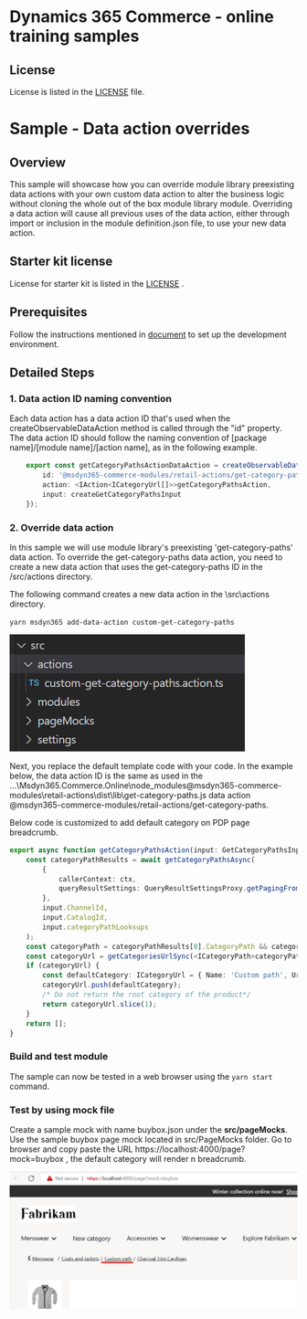 # Dynamics 365 Commerce - online training samples

## License

License is listed in the [LICENSE](./LICENSE) file.

# Sample - Data action overrides

## Overview

This sample will showcase how you can override module library preexisting data actions with your own custom data action to alter the business logic without cloning the whole out of the box module library module. Overriding a data action will cause all previous uses of the data action, either through import or inclusion in the module definition.json file, to use your new data action.

## Starter kit license

License for starter kit is listed in the [LICENSE](./module-library/LICENSE) .

## Prerequisites

Follow the instructions mentioned in [document](https://docs.microsoft.com/en-us/dynamics365/commerce/e-commerce-extensibility/setup-dev-environment) to set up the development environment.

## Detailed Steps

### 1. Data action ID naming convention

Each data action has a data action ID that's used when the createObservableDataAction method is called through the "id" property. The data action ID should follow the naming convention of [package name]/[module name]/[action name], as in the following example.

```typescript
    export const getCategoryPathsActionDataAction = createObservableDataAction({
        id: '@msdyn365-commerce-modules/retail-actions/get-category-paths',
        action: <IAction<ICategoryUrl[]>>getCategoryPathsAction,
        input: createGetCategoryPathsInput
    });
```

### 2. Override data action

In this sample we will use module library's preexisting 'get-category-paths' data action. To override the get-category-paths data action, you need to create a new data action that uses the get-category-paths ID in the /src/actions directory.

The following command creates a new data action in the \src\actions directory.

`yarn msdyn365 add-data-action custom-get-category-paths`

![Custom data action](docs/image1.png)

Next, you replace the default template code with your code. In the example below, the data action ID is the same as used in the ...\Msdyn365.Commerce.Online\node_modules@msdyn365-commerce-modules\retail-actions\dist\lib\get-category-paths.js data action @msdyn365-commerce-modules/retail-actions/get-category-paths.

Below code is customized to add default category on PDP page breadcrumb.

```typescript
export async function getCategoryPathsAction(input: GetCategoryPathsInput, ctx: IActionContext): Promise<ICategoryUrl[]> {
    const categoryPathResults = await getCategoryPathsAsync(
        {
            callerContext: ctx,
            queryResultSettings: QueryResultSettingsProxy.getPagingFromInputDataOrDefaultValue(ctx)
        },
        input.ChannelId,
        input.CatalogId,
        input.categoryPathLooksups
    );
    const categoryPath = categoryPathResults[0].CategoryPath && categoryPathResults[0].CategoryPath[0];
    const categoryUrl = getCategoriesUrlSync(<ICategoryPath>categoryPath, ctx);
    if (categoryUrl) {
        const defaultCategory: ICategoryUrl = { Name: 'Custom path', Url: '/home' };
        categoryUrl.push(defaultCategory);
        /* Do not return the root category of the product*/
        return categoryUrl.slice(1);
    }
    return [];
}
```

### Build and test module

The sample can now be tested in a web browser using the `yarn start` command.

### Test by using mock file

Create a sample mock with name buybox.json under the **src/pageMocks**. Use the sample buybox page mock located in src/PageMocks folder.
Go to browser and copy paste the URL https://localhost:4000/page?mock=buybox , the default category will render n breadcrumb.

![Custom data action](docs/image2.png)